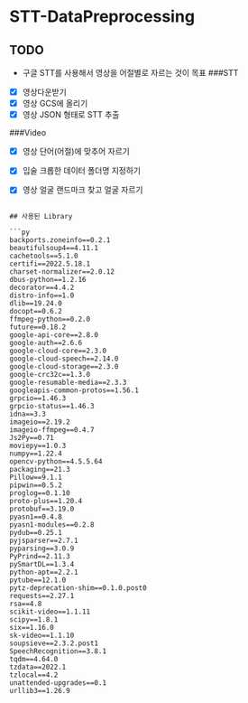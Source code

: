 # STT-DataPreprocessing

## TODO

- 구글 STT를 사용해서 영상을 어절별로 자르는 것이 목표
###STT
- [x] 영상다운받기
- [x] 영상 GCS에 올리기
- [x] 영상 JSON 형태로 STT 추출

###Video
- [x] 영상 단어(어절)에 맞추어 자르기
- [x] 입술 크롭한 데이터 폴더명 지정하기
- [x] 영상 얼굴 랜드마크 찾고 얼굴 자르기



```

## 사용된 Library

```py
backports.zoneinfo==0.2.1
beautifulsoup4==4.11.1
cachetools==5.1.0
certifi==2022.5.18.1
charset-normalizer==2.0.12
dbus-python==1.2.16
decorator==4.4.2
distro-info==1.0
dlib==19.24.0
docopt==0.6.2
ffmpeg-python==0.2.0
future==0.18.2
google-api-core==2.8.0
google-auth==2.6.6
google-cloud-core==2.3.0
google-cloud-speech==2.14.0
google-cloud-storage==2.3.0
google-crc32c==1.3.0
google-resumable-media==2.3.3
googleapis-common-protos==1.56.1
grpcio==1.46.3
grpcio-status==1.46.3
idna==3.3
imageio==2.19.2
imageio-ffmpeg==0.4.7
Js2Py==0.71
moviepy==1.0.3
numpy==1.22.4
opencv-python==4.5.5.64
packaging==21.3
Pillow==9.1.1
pipwin==0.5.2
proglog==0.1.10
proto-plus==1.20.4
protobuf==3.19.0
pyasn1==0.4.8
pyasn1-modules==0.2.8
pydub==0.25.1
pyjsparser==2.7.1
pyparsing==3.0.9
PyPrind==2.11.3
pySmartDL==1.3.4
python-apt==2.2.1
pytube==12.1.0
pytz-deprecation-shim==0.1.0.post0
requests==2.27.1
rsa==4.8
scikit-video==1.1.11
scipy==1.8.1
six==1.16.0
sk-video==1.1.10
soupsieve==2.3.2.post1
SpeechRecognition==3.8.1
tqdm==4.64.0
tzdata==2022.1
tzlocal==4.2
unattended-upgrades==0.1
urllib3==1.26.9


```